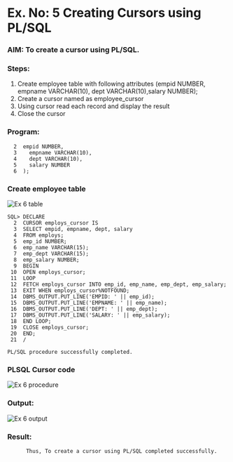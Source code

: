 # Ex. No: 5 Creating Cursors using PL/SQL

### AIM: To create a cursor using PL/SQL.

### Steps:
1. Create employee table with following attributes (empid NUMBER, empname VARCHAR(10), dept VARCHAR(10),salary NUMBER);
2. Create a cursor named as employee_cursor
3. Using cursor read each record and display the result
4. Close the cursor

### Program:
```SQL> CREATE TABLE employs (
  2  empid NUMBER,
  3    empname VARCHAR(10),
  4    dept VARCHAR(10),
  5    salary NUMBER
  6  );
```

### Create employee table
![Ex 6 table](https://github.com/BalaSathiesh/Ex-no-6-Creating-Cursors-using-PL-SQL/assets/128462891/d27acd3e-fdfa-4d79-ad9b-1acd65df7f97)


```
SQL> DECLARE
  2  CURSOR employs_cursor IS
  3  SELECT empid, empname, dept, salary
  4  FROM employs;
  5  emp_id NUMBER;
  6  emp_name VARCHAR(15);
  7  emp_dept VARCHAR(15);
  8  emp_salary NUMBER;
  9  BEGIN
 10  OPEN employs_cursor;
 11  LOOP
 12  FETCH employs_cursor INTO emp_id, emp_name, emp_dept, emp_salary;
 13  EXIT WHEN employs_cursor%NOTFOUND;
 14  DBMS_OUTPUT.PUT_LINE('EMPID: ' || emp_id);
 15  DBMS_OUTPUT.PUT_LINE('EMPNAME: ' || emp_name);
 16  DBMS_OUTPUT.PUT_LINE('DEPT: ' || emp_dept);
 17  DBMS_OUTPUT.PUT_LINE('SALARY: ' || emp_salary);
 18  END LOOP;
 19  CLOSE employs_cursor;
 20  END;
 21  /

PL/SQL procedure successfully completed.
```
### PLSQL Cursor code
![Ex 6 procedure](https://github.com/BalaSathiesh/Ex-no-6-Creating-Cursors-using-PL-SQL/assets/128462891/e9c9677c-1dbd-4752-90a8-c214abfcf5dc)

### Output:
![Ex 6 output](https://github.com/BalaSathiesh/Ex-no-6-Creating-Cursors-using-PL-SQL/assets/128462891/34026896-6edd-4c07-941e-69b340851fb2)

### Result:
          Thus, To create a cursor using PL/SQL completed successfully.
